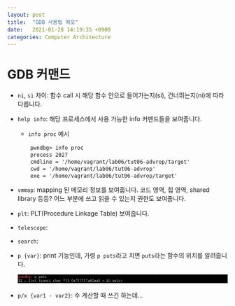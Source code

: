 ```yaml
---
layout: post
title:  "GDB 사용법 메모"
date:   2021-01-28 14:19:35 +0900
categories: Computer Architecture
---
```


# GDB 커맨드

- `ni`, `si` 차이: 함수 call 시 해당 함수 안으로 들어가는지(si), 건너뛰는지(ni)에 따라 다릅니다. 

- `help info`: 해당 프로세스에서 사용 가능한 info 커맨드들을 보여줍니다.   
    - `info proc` 예시
    
    ```
        pwndbg> info proc           
        process 2027
        cmdline = '/home/vagrant/lab06/tut06-advrop/target'    
        cwd = '/home/vagrant/lab06/tut06-advrop'       
        exe = '/home/vagrant/lab06/tut06-advrop/target' 
    ```

- `vmmap`: mapping 된 메모리 정보를 보여줍니다. 코드 영역, 힙 영역, shared library 등등? 어느 부분에 쓰고 읽을 수 있는지 권한도 보여줍니다. 

- `plt`: PLT(Procedure Linkage Table) 보여줍니다.

- `telescope`:

- `search`: 

- `p {var}`: print 기능인데, 가령 `p puts`라고 치면 `puts`라는 함수의 위치를 알려줍니다. 

    ![p_var](/images/gdb/p_var.png)

- `p/x {var1 - var2}`: 수 계산할 때 쓰긴 하는데... 